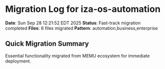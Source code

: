 # Migration Log for iza-os-automation

**Date**: Sun Sep 28 12:21:52 EDT 2025
**Status**: Fast-track migration completed
**Files**:        6 files migrated
**Pattern**: automation,business,enterprise

## Quick Migration Summary
Essential functionality migrated from MEMU ecosystem for immediate deployment.

